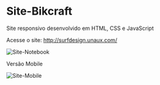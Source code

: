 # Site-Bikcraft
Site responsivo desenvolvido em HTML, CSS e JavaScript
 
Acesse o site: http://surfdesign.unaux.com/

![Site-Notebook](https://user-images.githubusercontent.com/62301235/90340402-51fccb00-dfce-11ea-80e3-20f4e5277b1a.PNG)


Versão Mobile

![Site-Mobile](https://user-images.githubusercontent.com/62301235/90340428-7ce71f00-dfce-11ea-9128-53d1f5a3726c.PNG)
